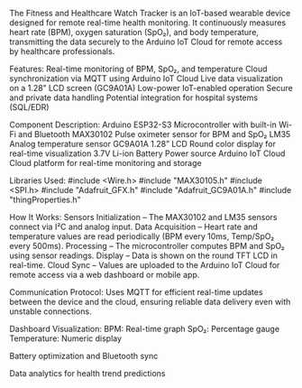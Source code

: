 The Fitness and Healthcare Watch Tracker is an IoT-based wearable device designed for remote real-time health monitoring. It continuously measures heart rate (BPM), oxygen saturation (SpO₂), and body temperature, transmitting the data securely to the Arduino IoT Cloud for remote access by healthcare professionals.

Features:
Real-time monitoring of BPM, SpO₂, and temperature
Cloud synchronization via MQTT using Arduino IoT Cloud
Live data visualization on a 1.28” LCD screen (GC9A01A)
Low-power IoT-enabled operation
Secure and private data handling
Potential integration for hospital systems (SQL/EDR)

Component	Description:
Arduino ESP32-S3	Microcontroller with built-in Wi-Fi and Bluetooth
MAX30102	Pulse oximeter sensor for BPM and SpO₂
LM35	Analog temperature sensor
GC9A01A 1.28” LCD	Round color display for real-time visualization
3.7V Li-ion Battery	Power source
Arduino IoT Cloud	Cloud platform for real-time monitoring and storage

Libraries Used:
#include <Wire.h>
#include "MAX30105.h"
#include <SPI.h>
#include "Adafruit_GFX.h"
#include "Adafruit_GC9A01A.h"
#include "thingProperties.h" 

How It Works:
Sensors Initialization – The MAX30102 and LM35 sensors connect via I²C and analog input.
Data Acquisition – Heart rate and temperature values are read periodically (BPM every 10ms, Temp/SpO₂ every 500ms).
Processing – The microcontroller computes BPM and SpO₂ using sensor readings.
Display – Data is shown on the round TFT LCD in real-time.
Cloud Sync – Values are uploaded to the Arduino IoT Cloud for remote access via a web dashboard or mobile app.

Communication Protocol:
Uses MQTT for efficient real-time updates between the device and the cloud, ensuring reliable data delivery even with unstable connections.

Dashboard Visualization:
BPM: Real-time graph
SpO₂: Percentage gauge
Temperature: Numeric display


Battery optimization and Bluetooth sync

Data analytics for health trend predictions
